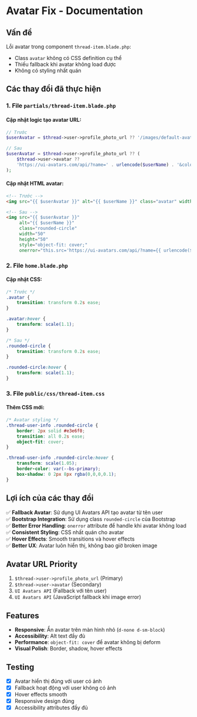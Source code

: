 # Avatar Fix - Documentation

## Vấn đề

Lỗi avatar trong component `thread-item.blade.php`:
- Class `avatar` không có CSS definition cụ thể
- Thiếu fallback khi avatar không load được  
- Không có styling nhất quán

## Các thay đổi đã thực hiện

### 1. File `partials/thread-item.blade.php`

#### Cập nhật logic tạo avatar URL:
```php
// Trước
$userAvatar = $thread->user->profile_photo_url ?? '/images/default-avatar.png';

// Sau  
$userAvatar = $thread->user->profile_photo_url ?? (
    $thread->user->avatar ?? 
    'https://ui-avatars.com/api/?name=' . urlencode($userName) . '&color=7F9CF5&background=EBF4FF'
);
```

#### Cập nhật HTML avatar:
```html
<!-- Trước -->
<img src="{{ $userAvatar }}" alt="{{ $userName }}" class="avatar" width="50" height="50">

<!-- Sau -->
<img src="{{ $userAvatar }}" 
     alt="{{ $userName }}" 
     class="rounded-circle" 
     width="50" 
     height="50" 
     style="object-fit: cover;"
     onerror="this.src='https://ui-avatars.com/api/?name={{ urlencode($userName) }}&color=7F9CF5&background=EBF4FF'">
```

### 2. File `home.blade.php`

#### Cập nhật CSS:
```css
/* Trước */
.avatar {
    transition: transform 0.2s ease;
}

.avatar:hover {
    transform: scale(1.1);
}

/* Sau */
.rounded-circle {
    transition: transform 0.2s ease;
}

.rounded-circle:hover {
    transform: scale(1.1);
}
```

### 3. File `public/css/thread-item.css`

#### Thêm CSS mới:
```css
/* Avatar styling */
.thread-user-info .rounded-circle {
    border: 2px solid #e3e6f0;
    transition: all 0.2s ease;
    object-fit: cover;
}

.thread-user-info .rounded-circle:hover {
    transform: scale(1.05);
    border-color: var(--bs-primary);
    box-shadow: 0 2px 8px rgba(0,0,0,0.1);
}
```

## Lợi ích của các thay đổi

✅ **Fallback Avatar**: Sử dụng UI Avatars API tạo avatar từ tên user  
✅ **Bootstrap Integration**: Sử dụng class `rounded-circle` của Bootstrap  
✅ **Better Error Handling**: `onerror` attribute để handle khi avatar không load  
✅ **Consistent Styling**: CSS nhất quán cho avatar  
✅ **Hover Effects**: Smooth transitions và hover effects  
✅ **Better UX**: Avatar luôn hiển thị, không bao giờ broken image  

## Avatar URL Priority

1. `$thread->user->profile_photo_url` (Primary)
2. `$thread->user->avatar` (Secondary) 
3. `UI Avatars API` (Fallback với tên user)
4. `UI Avatars API` (JavaScript fallback khi image error)

## Features

- **Responsive**: Ẩn avatar trên màn hình nhỏ (`d-none d-sm-block`)
- **Accessibility**: Alt text đầy đủ
- **Performance**: `object-fit: cover` để avatar không bị deform
- **Visual Polish**: Border, shadow, hover effects

## Testing

- [x] Avatar hiển thị đúng với user có ảnh
- [x] Fallback hoạt động với user không có ảnh  
- [x] Hover effects smooth
- [x] Responsive design đúng
- [x] Accessibility attributes đầy đủ
